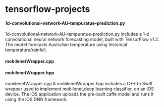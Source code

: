 # tensorflow-projects

#### 1d-convolutional-network-AU-tempuratue-prediction.py 

   1d-convolutional-network-AU-tempuratue-prediction.py includes a 1-d convolutional neural network forecasting model, built with TensorFlow v1.2. The model forecasts Australian    temperature using historical temperature/rainfall. 

#### mobilenetWrapper.cpp
#### mobilenetWrapper.hpp

  mobilenetWrapper.cpp & mobilenetWrapper.hpp includes a C++ to Swift wrapper used to implement mobilenet,deep learning classifier, on an iOS device. The iOS application uploads the pre-built caffe model and runs it using the iOS DNN framework.  
